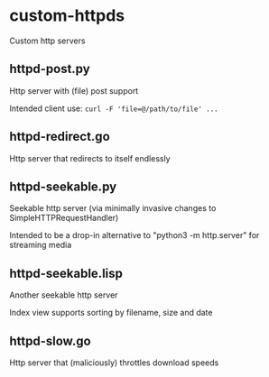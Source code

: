 # custom-httpds

Custom http servers

## httpd-post.py

Http server with (file) post support

Intended client use: `curl -F 'file=@/path/to/file' ...`

## httpd-redirect.go

Http server that redirects to itself endlessly

## httpd-seekable.py

Seekable http server (via minimally invasive changes to SimpleHTTPRequestHandler)

Intended to be a drop-in alternative to "python3 -m http.server" for streaming media

## httpd-seekable.lisp

Another seekable http server

Index view supports sorting by filename, size and date

## httpd-slow.go

Http server that (maliciously) throttles download speeds
